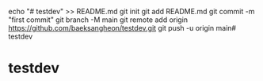 echo "# testdev" >> README.md
git init
git add README.md
git commit -m "first commit"
git branch -M main
git remote add origin https://github.com/baeksangheon/testdev.git
git push -u origin main# testdev
# testdev
